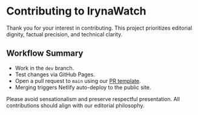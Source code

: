 # Contributing to IrynaWatch

Thank you for your interest in contributing. This project prioritizes editorial dignity, factual precision, and technical clarity.

## Workflow Summary

- Work in the `dev` branch.
- Test changes via GitHub Pages.
- Open a pull request to `main` using our [PR template](./PULL_REQUEST_TEMPLATE.md).
- Merging triggers Netlify auto-deploy to the public site.

Please avoid sensationalism and preserve respectful presentation. All contributions should align with our editorial philosophy.
